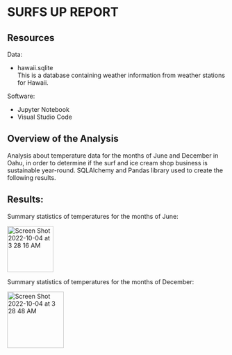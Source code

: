 # SURFS UP REPORT

## Resources
Data: 
- hawaii.sqlite <br > 
This is a database containing weather information from weather stations for Hawaii. 

Software:
- Jupyter Notebook
- Visual Studio Code

## Overview of the Analysis
Analysis about temperature data for the months of June and December in Oahu, in order to determine if the surf and ice cream shop business is sustainable year-round.
SQLAlchemy and Pandas library used to create the following results. 

## Results:
Summary statistics of temperatures for the months of June:

<img width="106" alt="Screen Shot 2022-10-04 at 3 28 16 AM" src="https://user-images.githubusercontent.com/104872971/193789760-725400c3-80ea-443a-9fbf-cc06d7898f56.png">

Summary statistics of temperatures for the months of December:

<img width="130" alt="Screen Shot 2022-10-04 at 3 28 48 AM" src="https://user-images.githubusercontent.com/104872971/193789789-375af8d3-e506-423d-bcf2-d59ada6d29bb.png">
